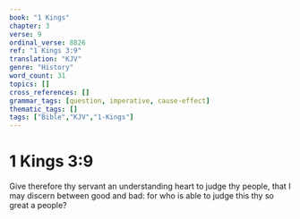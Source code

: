 ```yaml
---
book: "1 Kings"
chapter: 3
verse: 9
ordinal_verse: 8826
ref: "1 Kings 3:9"
translation: "KJV"
genre: "History"
word_count: 31
topics: []
cross_references: []
grammar_tags: [question, imperative, cause-effect]
thematic_tags: []
tags: ["Bible","KJV","1-Kings"]
---
```


# 1 Kings 3:9

Give therefore thy servant an understanding heart to judge thy people, that I may discern between good and bad: for who is able to judge this thy so great a people?
